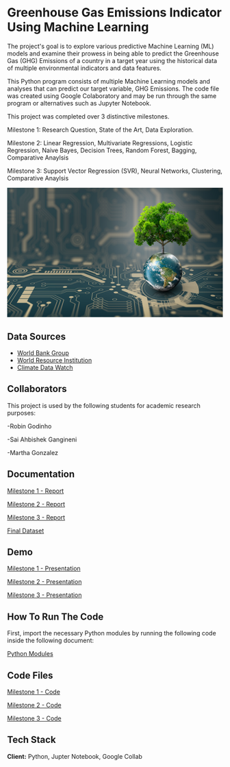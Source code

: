 # Greenhouse Gas Emissions Indicator Using Machine Learning

The project's goal is to explore various predictive Machine Learning (ML) models and examine their prowess in being able to predict the Greenhouse Gas (GHG) Emissions of a country in a target year using the historical data of multiple environmental indicators and data features.

This Python program consists of multiple Machine Learning models and analyses that can predict our target variable, GHG Emissions. The code file was created using Google Colaboratory and may be run through the same program or alternatives such as Jupyter Notebook. 

This project was completed over 3 distinctive milestones. 

Milestone 1: Research Question, State of the Art, Data Exploration.

Milestone 2: Linear Regression, Multivariate Regressions, Logistic Regression, Naive Bayes, Decision Trees, Random Forest, Bagging, Comparative Anaylsis

Milestone 3: Support Vector Regression (SVR), Neural Networks, Clustering, Comparative Anaylsis

![Poster_Image](https://github.com/robingodinho/GHG_Emissions_Machine_Learning_Project/blob/8e806319e966be5ed18155eff90a174ec610675f/Reports/screenshot.webp)

## Data Sources
 - [World Bank Group](https://data.worldbank.org/)
 - [World Resource Institution](https://www.wri.org/data)
 - [Climate Data Watch](https://www.climatewatchdata.org/)


## Collaborators

This project is used by the following students for academic research purposes:

-Robin Godinho

-Sai Ahbishek Gangineni

-Martha Gonzalez


## Documentation

[Milestone 1 - Report](https://drive.google.com/file/d/1X_cE4rWwNYJhXgP3tqDSB0IHDeWpulEg/view?usp=sharing)

[Milestone 2 - Report](https://drive.google.com/file/d/16AIN4N_e1gX9JeiQ6whY0pkKYQqJrwQO/view?usp=sharing)

[Milestone 3 - Report](https://drive.google.com/file/d/1MZBnOCtmd2ztPw-Xuni32s0XMoKE2pNL/view?usp=sharing)

[Final Dataset](https://docs.google.com/spreadsheets/d/1gnuRJyUMCaBMhQBS1qtaYnslGx_9qi_N/edit?usp=sharing&ouid=106527946678116121093&rtpof=true&sd=true)
## Demo

[Milestone 1 - Presentation](https://www.youtube.com/watch?v=kFIJPt_ma_4&ab_channel=AlejandraGonzalez)

[Milestone 2 - Presentation](https://www.youtube.com/watch?v=b1nQp6o3SGA)

[Milestone 3 - Presentation](https://www.youtube.com/watch?v=VNVOSr8eLAs)
## How To Run The Code

First, import the necessary Python modules by running the following code inside the following document:

[Python Modules](https://docs.google.com/document/d/1JXsXiXARiuieyRr1pcOgTKUUcToS5C_uHLnZj8XOnfw/edit?usp=sharing)

## Code Files

[Milestone 1 - Code](https://github.com/robingodinho/GHG_Emissions_Machine_Learning_Project/blob/f016f704bd58c0536c3309b304078f238f95f4bb/Code%20File/Milestone_1_Code.ipynb)

[Milestone 2 - Code](https://github.com/robingodinho/GHG_Emissions_Machine_Learning_Project/blob/f016f704bd58c0536c3309b304078f238f95f4bb/Code%20File/Milestone_2_Code.ipynb)

[Milestone 3 - Code](https://github.com/robingodinho/GHG_Emissions_Machine_Learning_Project/blob/f016f704bd58c0536c3309b304078f238f95f4bb/Code%20File/Milestone_3_Code.ipynb)

## Tech Stack

**Client:** Python, Jupter Notebook, Google Collab



